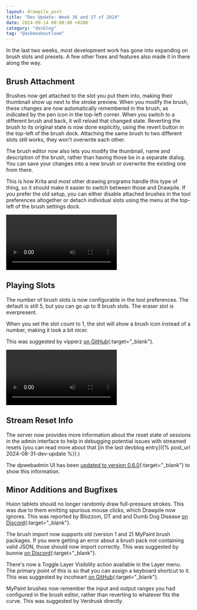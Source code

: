 ```yaml
---
layout: drawpile_post
title: "Dev Update: Week 36 and 37 of 2024"
date: 2024-09-14 00:00:00 +0200
category: "devblog"
tag: "@askmeaboutloom"
---
```


In the last two weeks, most development work has gone into expanding on brush slots and presets. A few other fixes and features also made it in there along the way.

## Brush Attachment

Brushes now get attached to the slot you put them into, making their thumbnail show up next to the stroke preview. When you modify the brush, these changes are now automatically remembered in the brush, as indicated by the pen icon in the top-left corner. When you switch to a different brush and back, it will reload that changed state. Reverting the brush to its original state is now done explicitly, using the revert button in the top-left of the brush dock. Attaching the same brush to two different slots still works, they won't overwrite each other.

The brush editor now also lets you modify the thumbnail, name and description of the brush, rather than having those be in a separate dialog. You can save your changes into a new brush or overwrite the existing one from there.

This is how Krita and most other drawing programs handle this type of thing, so it should make it easier to switch between those and Drawpile. If you prefer the old setup, you can either disable attached brushes in the tool preferences altogether or detach individual slots using the menu at the top-left of the brush settings dock.

<video controls>
  <source src="{{ "/assets/vid/2024-09-14_brushattach.mp4" | relative_url }}" type="video/mp4"/>
</video>

## Playing Slots

The number of brush slots is now configurable in the tool preferences. The default is still 5, but you can go up to 9 brush slots. The eraser slot is everpresent.

When you set the slot count to 1, the slot will show a brush icon instead of a number, making it look a bit nicer.

This was suggested by vipperz [on GitHub](https://github.com/drawpile/Drawpile/issues/1141){:target="_blank"}.

<video controls>
  <source src="{{ "/assets/vid/2024-09-14_slotcount.mp4" | relative_url }}" type="video/mp4"/>
</video>

## Stream Reset Info

The server now provides more information about the reset state of sessions in the admin interface to help in debugging potential issues with streamed resets (you can read more about that [in the last devblog entry]({% post_url 2024-08-31-dev-update %}).)

The dpwebadmin UI has been [updated to version 0.6.0](https://github.com/drawpile/dpwebadmin/releases/tag/0.6.0){:target="_blank"} to show this information.

## Minor Additions and Bugfixes

Huion tablets should no longer randomly draw full-pressure strokes. This was due to them emitting spurious mouse clicks, which Drawpile now ignores. This was reported by Blozzom, DT and and Dumb Dog Disease [on Discord](https://drawpile.net/discord/){:target="_blank"}.

The brush import now supports old (version 1 and 2) MyPaint brush packages. If you were getting an error about a brush pack not containing valid JSON, those should now import correctly. This was suggested by bunnie [on Discord](https://drawpile.net/discord/){:target="_blank"}.

There's now a Toggle Layer Visibility action available in the Layer menu. The primary point of this is so that you can assign a keyboard shortcut to it. This was suggested by incoheart [on GitHub](https://github.com/drawpile/Drawpile/issues/1366){:target="_blank"}.

MyPaint brushes now remember the input and output ranges you had configured in the brush editor, rather than reverting to whatever fits the curve. This was suggested by Verdrusk directly.
